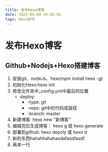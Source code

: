 ```yaml
---
title: 发布Hexo博客
date: 2022-05-09 19:56:56
tags: Hexo技巧
---
```

# 发布Hexo博客
## Github+Nodejs+Hexo搭建博客

1. 安装git、nodeJs、hexo(npm install hexo -g)
2. 初始化Hexo:hexo init
3. 修改文件夹中_config.yml中最后的位置
    - deploy:
       - -type: git
       - -repo: git中的代码库路径
       - -branch: master
4. 新建博客: hexo new "新博客"
5. 编辑完后生成博客： hexo g 或 hexo generate
6. 部署到github: hexo depoly 或 hexo d
7. 新的东西hahahhahahasdafasdfasdf
8. 再来一行
